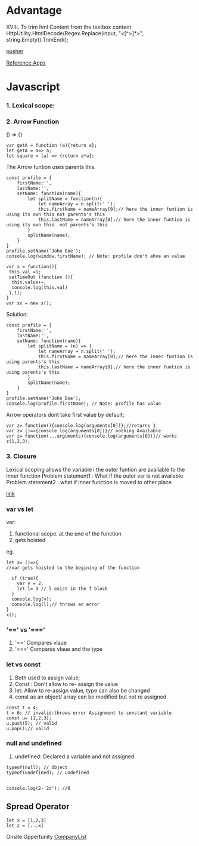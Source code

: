 # Advantage
XVIIL
To trim hml Content from the textbox content
HttpUtility.HtmlDecode(Regex.Replace(input, "<[^>]*>", string.Empty)).TrimEnd();

[pusher](https://pusher.com/tutorials/counter-aspnet)

[Reference Apps](https://github.com/dotnet-architecture)

# Javascript
### 1. Lexical scope:

### 2. Arrow Function
() => {}
```
var getA = function (a){return a};
let getA = a=> a;
let square = (a) => {return a*a};
```
The Arrow funtion uses parents this.
```
const profile = {
	firstName:'',
	lastName:'',
	setName: function(name){
		let splitName = function(n){
			let nameArray = n.split(' ');
			this.firstName = nameArray[0];// here the inner funtion is using its own this not parents's this
			this.lastName = nameArray[0];// here the inner funtion is using its own this  not parents's this
		}
		splitName(name);
	}
}
profile.setName('John Doe');
console.log(window.firstName); // Note: profile don't ahve an value
```
```
var x = function(){
 this.val =1;
 setTimeOut (function (){
  this.value++;
  console.log(this.val)
 },1);
}
var xx = new x();
```

Solution:
```
const profile = {
	firstName:'',
	lastName:'',
	setName: function(name){
		let splitName = (n) => {
			let nameArray = n.split(' ');
			this.firstName = nameArray[0];// here the inner funtion is using parents's this
			this.lastName = nameArray[0];// here the inner funtion is using parents's this
		}
		splitName(name);
	}
}
profile.setName('John Doe');
console.log(profile.firstName); // Note: profile has value
```
Arrow operators dont take first value by default;
```
var z= function(){console.log(arguments[0])};//returns 1
var z= ()=>{console.log(arguments[0])}// nothing Available
var z= function(...arguments){console.log(arguments[0])}// works 
z(1,2,3);
```
### 3. Closure
Lexical scoping allows the variable i the outer funtion are available to the inner function
Problem statement1 : What if the outer vsr is not available
Problem statement2 : what if inner function is moved to other place

[link](https://www.youtube.com/watch?v=-xqJo5VRP4A)
### var vs let
var: 
1. functional scope. at the end of the function
2. gets hoisted

eg.
```
let x= ()=>{
//var gets hoisted to the begining of the function

  if (true){
    var v = 2;
    let l= 3 // l exist in the f block
  } 
  console.log(v); 
  console.log(l);// throws an error
}
x();
```
### '==' vs '==='
1. '==' Compares vlaue
2. '===' Compares vlaue and the type

### let vs const
1. Both used to assign value;
2. Const : Don't allow to re- assign the value
3. let: Allow to re-assign value, type can also be changed
4. const as an object/ array can be modified but not re assigned
```
const t = 4;
t = 6; // invalid:throws error Assignment to constant variable
const u= [1,2,3];
u.push(5); // valid
u.pop();// valid
```
### null and undefined
1. undefined: Declared a variable and not assigned
```
typeof(null); // Object
typeof(undefined); // undefined
```
```

console.log(2-'2d'); //0
```
## Spread Operator
```
let x = [1,2,3]
let z = [...x]  
```
Onsite Oppertunity
[CompanyList](https://leetcode.com/discuss/career/1982238/List-of-international-companies-from-India-Visa-sponsorship)

